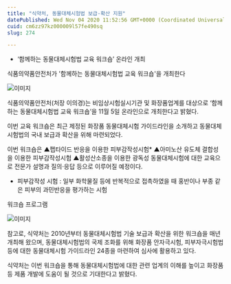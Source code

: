 ```yaml
---
title: "식약처, 동물대체시험법 보급·확산 지원"
datePublished: Wed Nov 04 2020 11:52:56 GMT+0000 (Coordinated Universal Time)
cuid: cm6zz97kz000009l57fe490sq
slug: 274

---
```



- ‘함께하는 동물대체시험법 교육 워크숍’ 온라인 개최

식품의약품안전처가 '함께하는 동물대체시험법 교육 워크숍'을 개최한다

![이미지](https://cdn.hashnode.com/res/hashnode/image/upload/v1739247833372/112de2e0-1df7-4d5b-950d-9f48a29560ba.jpeg)

식품의약품안전처(처장 이의경)는 비임상시험실시기관 및 화장품업계를 대상으로 ‘함께하는 동물대체시험법 교육 워크숍’을 11월 5일 온라인으로 개최한다고 밝혔다.

이번 교육 워크숍은 최근 제정된 화장품 동물대체시험 가이드라인을 소개하고 동물대체시험법의 국내 보급과 확산을 위해 마련되었다.

이번 워크숍은 ▲펩타이드 반응을 이용한 피부감작성시험* ▲아미노산 유도체 결합성을 이용한 피부감작성시험 ▲활성산소종을 이용한 광독성 동물대체시험에 대한 교육으로 전문가 설명과 질의·응답 등으로 이루어질 예정이다.

* 피부감작성 시험 : 일부 화학물질 등에 반복적으로 접촉하였을 때 홍반이나 부종 같은 피부의 과민반응을 평가하는 시험

워크숍 프로그램

![이미지](https://cdn.hashnode.com/res/hashnode/image/upload/v1739247835472/84a1ce2c-ea69-4d51-b185-8130a9790c7c.png)

참고로, 식약처는 2010년부터 동물대체시험법 기술 보급과 확산을 위한 워크숍을 매년 개최해 왔으며, 동물대체시험법의 국제 조화를 위해 화장품 안자극시험, 피부자극시험법 등에 대한 동물대체시험 가이드라인 24종을 마련하여 심사에 활용하고 있다.

식약처는 이번 워크숍을 통해 동물대체시험법에 대한 관련 업계의 이해를 높이고 화장품 등 제품 개발에 도움이 될 것으로 기대한다고 밝혔다.